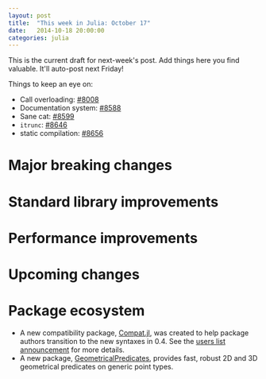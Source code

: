 ```yaml
---
layout: post
title:  "This week in Julia: October 17"
date:   2014-10-18 20:00:00
categories: julia
---
```

This is the current draft for next-week's post.  Add things here you find valuable.  It'll auto-post next Friday!

Things to keep an eye on:
* Call overloading: [#8008](https://github.com/JuliaLang/julia/pull/8008)
* Documentation system: [#8588](https://github.com/JuliaLang/julia/pull/8588)
* Sane cat: [#8599](https://github.com/JuliaLang/julia/pull/8599)
* `itrunc`: [#8646](https://github.com/JuliaLang/julia/issues/8646)
* static compilation: [#8656](https://github.com/JuliaLang/julia/pull/8656)

# Major breaking changes

# Standard library improvements

# Performance improvements

# Upcoming changes

# Package ecosystem

* A new compatibility package, [Compat.jl](https://groups.google.com/forum/#!searchin/julia-users/compat.jl/julia-users/Fobhly-DPNY/CzXOkJwVjN0J), was created to help package authors transition to the new syntaxes in 0.4.  See the [users list announcement](https://groups.google.com/forum/#!searchin/julia-users/compat.jl/julia-users/Fobhly-DPNY/CzXOkJwVjN0J) for more details.
* A new package, [GeometricalPredicates](https://github.com/skariel/GeometricalPredicates.jl), provides fast, robust 2D and 3D geometrical predicates on generic point types.
